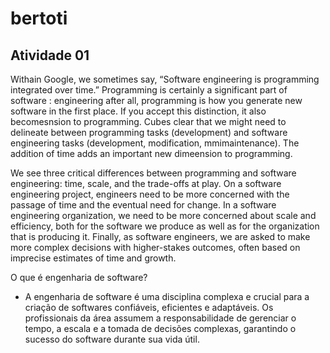 # bertoti


## Atividade 01
Withain Google, we sometimes say, “Software engineering is programming integrated over time.” Programming is certainly a significant part of software : engineering after all, programming is how you generate new software in the first place. If you accept this distinction, it also becomesnsion to programming. Cubes clear that we might need to delineate between programming tasks (development) and software engineering tasks (development, modification, mmimaintenance). The addition of time adds an important new dimeension to programming.



We see three critical differences between programming and software engineering: time, scale, and the trade-offs at play. On a software engineering project, engineers need to be more concerned with the passage of time and the eventual need for change. In a software engineering organization, we need to be more concerned about scale and efficiency, both for the software we produce as well as for the organization that is producing it. Finally, as software engineers, we are asked to make more complex decisions with higher-stakes outcomes, often based on imprecise estimates of time and growth.

O que é engenharia de software?

- A engenharia de software é uma disciplina complexa e crucial para a criação de softwares confiáveis, eficientes e adaptáveis. Os profissionais da área assumem a responsabilidade de gerenciar o tempo, a escala e a tomada de decisões complexas, garantindo o sucesso do software durante sua vida útil.
